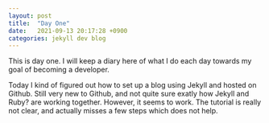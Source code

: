 ```yaml
---
layout: post
title:  "Day One"
date:   2021-09-13 20:17:28 +0900
categories: jekyll dev blog
---
```


This is day one. I will keep a diary here of what I do each day towards my goal of becoming a developer.

Today I kind of figured out how to set up a blog using Jekyll and hosted on Github.
Still very new to Github, and not quite sure exatly how Jekyll and Ruby? are working together.
However, it seems to work. The tutorial is really not clear, and actually misses a few steps which does not help.
